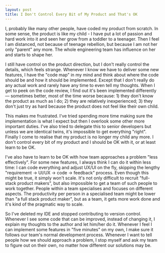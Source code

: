 ```yaml
---
layout: post
title: I Don't Control Every Bit of My Product and That's OK
---
```


I, probably like many other people, have coded my product from scratch. In some sense, the product is like my child - I have put a lot of passion and hard work into it and seen her grow from a toddler to a teenager. Then I feel I am distanced, not because of teenage rebellion, but because I am not her only "parent" any more. The whole engineering team has influence on her and starts to shape her.

I still have control on the product direction, but I don't really control the details, which feels strange. Whenever I know we have to deliver some new features, I have the "code map" in my mind and think about where the code should be and how it should be implemented. Except that I don't really do any actual work and rarely have any time to even tell my thoughts. When I get to peek on the code review, I find out it's been implemented differently — sometimes better, most of the time worse because: 1) they don't know the product as much as I do; 2) they are relatively inexperienced; 3) they don't just try as hard because the product does not feel like their own child.

This makes me frustrated. I've tried spending more time making sure the implementation is what I expect but then I overlook some other more important duties. I've also tried to delegate this to senior developers but unless we are identical twins, it's impossible to get everything "right". Finally I come to realise that my product is no longer my child any more. I don't control every bit of my product and I should be OK with it, or at least learn to be OK.

I've also have to learn to be OK with how team approaches a problem "less effectively". For some new features, I always think I can do it within less time: I can code everything and adjust UX/UI on the fly, skipping the lengthy "requirement -> UI/UX -> code -> feedback" process. Even though this might be true, it simply won't scale. It's not only difficult to recruit "full-stack product makers", but also impossible to get a team of such people to work together. People within a team specialises and focuses on different aspects. The productivity per person in a specialised team might be lower than "a full stack product maker", but as a team, it gets more work done and it's kind of the pragmatic way to scale.

So I've deleted my IDE and stopped contributing to version control. Whenever I see some code that can be improved, instead of changing it, I explain my thoughts to the author and let him/her do it. Whenever I feel I can implement some features in "five minutes" on my own, I make sure it follows our team's normal development process. Whenever I want to tell people how we should approach a problem, I stop myself and ask my team to figure out on their own, no matter how different our solutions may be.